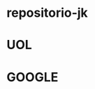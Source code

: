 # repositorio-jk
<html>
  <h1><href="http:www.uol.com.br/">UOL</a></p></h1>
  <h1><ahref://www.google.com.br/">GOOGLE</a></p></h1>
  </html>
